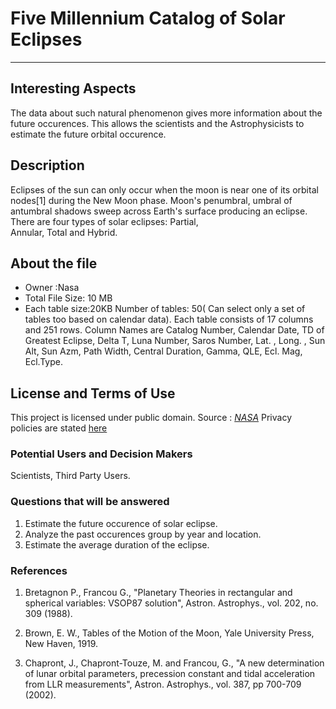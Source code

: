 #  Five Millennium Catalog of Solar Eclipses
 -------------------------------------------------------
 ## Interesting Aspects
 The data about such natural phenomenon gives more information about the future occurences. This allows the scientists and the 
 Astrophysicists to estimate the future orbital occurence. 
 
 ## Description 
  Eclipses of the sun can only occur when the moon is near one of its orbital nodes[1] during the New Moon phase. Moon's penumbral, 
  umbral of antumbral shadows sweep across Earth's surface producing an eclipse. There are four types of solar eclipses: Partial,         
  Annular, Total and Hybrid.
    
 ## About the file
 * Owner :Nasa
 * Total File Size: 10 MB
 * Each table size:20KB
  Number of tables: 50( Can select only a set of tables too based on calendar data).
  Each table consists of 17 columns and 251 rows. 
  Column Names are Catalog Number, Calendar Date, TD of Greatest Eclipse, Delta T, Luna Number, Saros Number, Lat. , Long. , Sun Alt,
  Sun Azm, Path Width, Central Duration, Gamma, QLE, Ecl. Mag, Ecl.Type.
    
 ## License and Terms of Use
 This project is licensed under public domain.
  Source : [*NASA*](https://eclipse.gsfc.nasa.gov/solar.html)
  Privacy policies are stated [here](https://www.nasa.gov/about/highlights/HP_Privacy.html)
   
 ### Potential Users and Decision Makers
   Scientists, Third Party Users.
    
 ### Questions that will be answered
 1. Estimate the future occurence of solar eclipse.
 2. Analyze the past occurences group by year and location.
 3. Estimate the average duration of the eclipse.

### References

1. Bretagnon P., Francou G., "Planetary Theories in rectangular and spherical variables: VSOP87 solution", Astron. Astrophys., vol. 202, no. 309 (1988).

2. Brown, E. W., Tables of the Motion of the Moon, Yale University Press, New Haven, 1919.

3. Chapront, J., Chapront-Touze, M. and Francou, G., "A new determination of lunar orbital parameters, precession constant and tidal acceleration from LLR measurements", Astron. Astrophys., vol. 387, pp 700-709 (2002).
